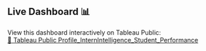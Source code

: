 ## Live Dashboard 📊 
View this dashboard interactively on Tableau Public:  
[🔗 Tableau Public Profile_InternIntelligence_Student_Performance](https://public.tableau.com/views/InternIntelligence_Task2/StudentPerformanceDashboard?:language=en-US&:sid=&:redirect=auth&:display_count=n&:origin=viz_share_link)
